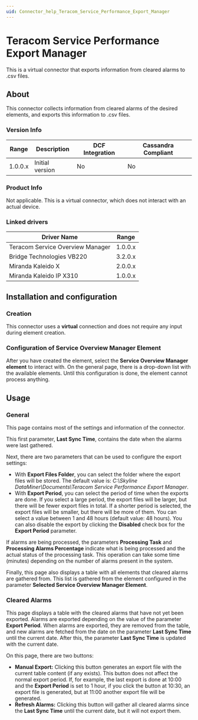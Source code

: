 ```yaml
---
uid: Connector_help_Teracom_Service_Performance_Export_Manager
---
```


# Teracom Service Performance Export Manager

This is a virtual connector that exports information from cleared alarms to .csv files.

## About

This connector collects information from cleared alarms of the desired elements, and exports this information to .csv files.

### Version Info

| **Range** | **Description** | **DCF Integration** | **Cassandra Compliant** |
|------------------|-----------------|---------------------|-------------------------|
| 1.0.0.x          | Initial version | No                  | No                      |

### Product Info

Not applicable. This is a virtual connector, which does not interact with an actual device.

### Linked drivers

| **Driver Name**                  | **Range** |
|----------------------------------|-----------|
| Teracom Service Overview Manager | 1.0.0.x   |
| Bridge Technologies VB220        | 3.2.0.x   |
| Miranda Kaleido X                | 2.0.0.x   |
| Miranda Kaleido IP X310          | 1.0.0.x   |

## Installation and configuration

### Creation

This connector uses a **virtual** connection and does not require any input during element creation.

### Configuration of Service Overview Manager Element

After you have created the element, select the **Service Overview Manager element** to interact with. On the general page, there is a drop-down list with the available elements. Until this configuration is done, the element cannot process anything.

## Usage

### General

This page contains most of the settings and information of the connector.

This first parameter, **Last Sync Time**, contains the date when the alarms were last gathered.

Next, there are two parameters that can be used to configure the export settings:

- With **Export Files Folder**, you can select the folder where the export files will be stored. The default value is: *C:\Skyline DataMiner\Documents\Teracom Service Performance Export Manager*.
- With **Export Period**, you can select the period of time when the exports are done. If you select a large period, the export files will be larger, but there will be fewer export files in total. If a shorter period is selected, the export files will be smaller, but there will be more of them. You can select a value between 1 and 48 hours (default value: 48 hours). You can also disable the export by clicking the **Disabled** check box for the **Export Period** parameter.

If alarms are being processed, the parameters **Processing Task** and **Processing Alarms Percentage** indicate what is being processed and the actual status of the processing task. This operation can take some time (minutes) depending on the number of alarms present in the system.

Finally, this page also displays a table with all elements that cleared alarms are gathered from. This list is gathered from the element configured in the parameter **Selected Service Overview Manager Element**.

### Cleared Alarms

This page displays a table with the cleared alarms that have not yet been exported. Alarms are exported depending on the value of the parameter **Export Period**. When alarms are exported, they are removed from the table, and new alarms are fetched from the date on the parameter **Last Sync Time** until the current date. After this, the parameter **Last Sync Time** is updated with the current date.

On this page, there are two buttons:

- **Manual Export:** Clicking this button generates an export file with the current table content (if any exists). This button does not affect the normal export period. If, for example, the last export is done at 10:00 and the **Export Period** is set to 1 hour, if you click the button at 10:30, an export file is generated, but at 11:00 another export file will be generated.
- **Refresh Alarms:** Clicking this button will gather all cleared alarms since the **Last Sync Time** until the current date, but it will not export them.
